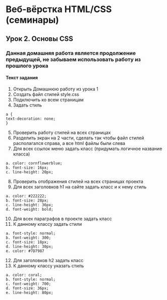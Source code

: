 # Веб-вёрстка HTML/CSS (семинары)
## Урок 2. Основы CSS
### Данная домашняя работа является продолжение предыдущей, не забываем использовать работу из прошлого урока

#### Текст задания
1. Открыть Домашнюю работу из урока 1
2. Создать файл стилей style.css
3. Подключить ко всем страницам
4. Задать стиль
~~~
a {
text-decoration: none;
}
~~~
5. Проверить работу стилей на всех страницах
6. Разделить экран на 2 части, сделать так чтобы файл стилей располагался справа, а все html файлы были слева
7. Для всех ссылок меню задать класс (придумать логичное название класса)
```
a. color: cornflowerblue;
b. font-size: 16px;
c. line-height: 20px;
```
8. Проверить отображения стилей на всех страницах проекта
9. Для всех заголовков h1 на сайте задать класс и к нему стиль
```
a. color: #222222;
b. font-size: 28px;
c. line-height: 36px;
d. font-weight: bold;
```
10. Для всех параграфов в проекте задать класс
11. К данному классу задать стили
~~~
a. font-style: normal;
b. font-weight: 300;
c. font-size: 18px;
d. line-height: 30px;
e. color: #7D7987
~~~
12. Для заголовков h2 задать класс
13. К данному классу указать стиль
~~~
a. color: coral;
b. font-style: normal;
c. font-weight: 700;
d. font-size: 36px;
e. line-height: 80px;
~~~